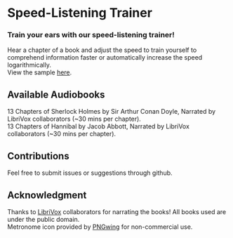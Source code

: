 # Speed-Listening Trainer 
### Train your ears with our speed-listening trainer!
Hear a chapter of a book and adjust the speed to train yourself to comprehend information faster or automatically increase the speed logarithmically.\
View the sample [here](https://daniel-t-ling.github.io/speed-listening-trainer/ "sample website").

## Available Audiobooks
13 Chapters of Sherlock Holmes by Sir Arthur Conan Doyle, Narrated by LibriVox collaborators (~30 mins per chapter).\
13 Chapters of Hannibal by Jacob Abbott, Narrated by LibriVox collaborators (~30 mins per chapter).

## Contributions
Feel free to submit issues or suggestions through github.

## Acknowledgment
Thanks to [LibriVox](https://librivox.org/ "LibriVox Homepage") collaborators for narrating the books! All books used are under the public domain.\
Metronome icon provided by [PNGwing](https://www.pngwing.com/ "PNGwing Homepage") for non-commercial use.
